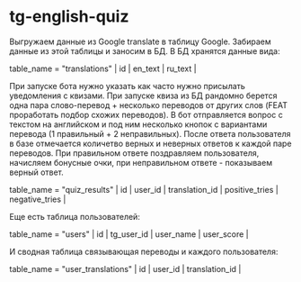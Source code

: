 # tg-english-quiz

Выгружаем данные из Google translate в таблицу Google. Забираем данные из этой таблицы и заносим в БД.
В БД хранятся данные вида:

table_name = "translations"
| id | en_text | ru_text |

При запуске бота нужно указать как часто нужно присылать уведомления с квизами.
При запуске квиза из БД рандомно берется одна пара слово-перевод + несколько переводов от других слов (FEAT проработать подбор схожих переводов).
В бот отправляется вопрос с текстом на английском и под ним несколько кнопок с вариантами перевода (1 правильный + 2 неправильных).
После ответа пользователя в базе отмечается количетво верных и неверных ответов к каждой паре переводов.
При правильном ответе поздравляем пользователя, начисляем бонусные очки, при неправильном ответе - показываем верный ответ.

table_name = "quiz_results"
| id | user_id | translation_id | positive_tries | negative_tries |

Еще есть таблица пользователей:

table_name = "users"
| id | tg_user_id | user_name | user_score |

И сводная таблица связывающая переводы и каждого пользователя:

table_name = "user_translations"
| id | user_id | translation_id |
